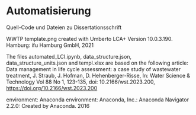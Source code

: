 # Automatisierung
Quell-Code und Dateien zu Dissertationsschrift

WWTP template.png created with Umberto LCA+ Version 10.0.3.190. Hamburg: ifu Hamburg GmbH, 2021

The files automated_LCI.ipynb, data_structure.json, data_structure_units.json and templ.xlsx are based on the following article:
Data management in life cycle assessment: a case study of wastewater treatment, J. Straub, J. Hofman, D. Hehenberger-Risse, In: Water Science & Technology Vol 88 No 1, 123-135, doi: 10.2166/wst.2023.200, https://doi.org/10.2166/wst.2023.200

environment: Anaconda environment: Anaconda, Inc.: Anaconda Navigator 2.2.0: Created by Anaconda. 2016
